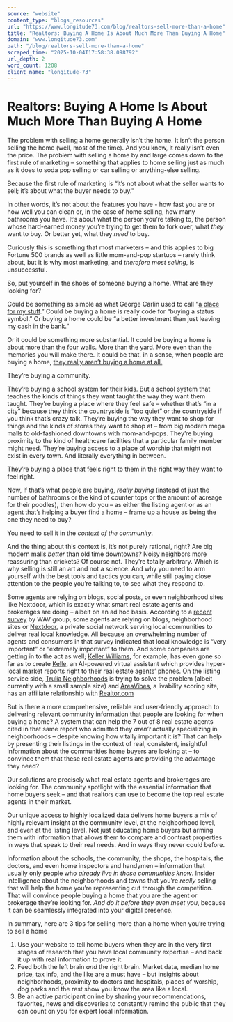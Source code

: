 ```yaml
---
source: "website"
content_type: "blogs_resources"
url: "https://www.longitude73.com/blog/realtors-sell-more-than-a-home"
title: "Realtors: Buying A Home Is About Much More Than Buying A Home"
domain: "www.longitude73.com"
path: "/blog/realtors-sell-more-than-a-home"
scraped_time: "2025-10-04T17:58:38.098792"
url_depth: 2
word_count: 1208
client_name: "longitude-73"
---
```


# Realtors: Buying A Home Is About Much More Than Buying A Home

The problem with selling a home generally isn’t the home. It isn’t the person selling the home (well, most of the time). And you know, it really isn’t even the price. The problem with selling a home by and large comes down to the first rule of marketing – something that applies to home selling just as much as it does to soda pop selling or car selling or anything-else selling.

Because the first rule of marketing is “it’s not about what the seller wants to sell; it’s about what the buyer needs to buy."

In other words, it’s not about the features you have - how fast you are or how well you can clean or, in the case of home selling, how many bathrooms you have. It’s about what the person you’re talking to, the person whose hard-earned money you’re trying to get them to fork over, what _they_ want to buy. Or better yet, what they _need_ to buy.

Curiously this is something that most marketers – and this applies to big Fortune 500 brands as well as little mom-and-pop startups – rarely think about, but it is why most marketing, and _therefore most selling_, is unsuccessful.

So, put yourself in the shoes of someone buying a home. What are they looking for?

Could be something as simple as what George Carlin used to call “[a place for my stuff](https://www.youtube.com/watch?v=JLoge6QzcGY).” Could be buying a home is really code for “buying a status symbol.” Or buying a home could be “a better investment than just leaving my cash in the bank.”

Or it could be something more substantial. It could be buying a home is about more than the four walls. More than the yard. More even than the memories you will make there. It could be that, in a sense, when people are buying a home, [they really aren’t buying a home at all.](/blog/the-local-brew-18-advice-to-residential-realtors)

They’re buying a community.

They’re buying a school system for their kids. But a school system that teaches the kinds of things they want taught the way they want them taught. They’re buying a place where they feel safe – whether that’s “in a city” because they think the countryside is “too quiet” or the countryside if you think that’s crazy talk. They’re buying the way they want to shop for things and the kinds of stores they want to shop at – from big modern mega malls to old-fashioned downtowns with mom-and-pops. They’re buying proximity to the kind of healthcare facilities that a particular family member might need. They’re buying access to a place of worship that might not exist in every town. And literally everything in between.

They’re buying a place that feels right to them in the right way they want to feel right.

Now, if that’s what people are buying, _really buying_ (instead of just the number of bathrooms or the kind of counter tops or the amount of acreage for their poodles), then how do you – as either the listing agent or as an agent that’s helping a buyer find a home – frame up a house as being the one they need to buy?

You need to sell it in the _context of the community_.

And the thing about this context is, it’s not purely rational, right? Are big modern malls _better_ than old time downtowns? Noisy neighbors more reassuring than crickets? Of course not. They’re totally arbitrary. Which is why selling is still an art and not a science. And why you need to arm yourself with the best tools and tactics you can, while still paying close attention to the people you’re talking to, to see what they respond to.

Some agents are relying on blogs, social posts, or even neighborhood sites like Nextdoor, which is exactly what smart real estate agents and brokerages are doing – albeit on an ad hoc basis. According to a [recent survey](https://www.uexpress.com/housing-scene/2018/10/19/local-expertise-agents-say-one-thing) by WAV group, some agents are relying on blogs, neighborhood sites or [Nextdoor](https://nextdoor.com), a private social network serving local communities to deliver real local knowledge. All because an overwhelming number of agents and consumers in that survey indicated that local knowledge is “very important” or “extremely important” to them. And some companies are getting in to the act as well; [Keller Williams](https://www.kw.com/kw/), for example, has even gone so far as to create [Kelle](https://blog.kw.com/meet-kelle), an AI-powered virtual assistant which provides hyper-local market reports right to their real estate agents’ phones. On the listing service side, [Trulia Neighborhoods](https://www.trulia.com/neighborhoods/) is trying to solve the problem (albeit currently with a small sample size) and [AreaVibes](https://www.areavibes.com/), a livability scoring site, has an affiliate relationship with [Realtor.com](http://www.Realtor.com)

But is there a more comprehensive, reliable and user-friendly approach to delivering relevant community information that people are looking for when buying a home? A system that can help the 7 out of 8 real estate agents cited in that same report who admitted they _aren’t_ actually specializing in neighborhoods – despite knowing how vitally important it is? That can help by presenting their listings in the context of real, consistent, insightful information about the communities home buyers are looking at – to convince them that these real estate agents are providing the advantage they need?

Our solutions are precisely what real estate agents and brokerages are looking for. The community spotlight with the essential information that home buyers seek – and that realtors can use to become the top real estate agents in their market.

Our unique access to highly localized data delivers home buyers a mix of highly relevant insight at the community level, at the neighborhood level, and even at the listing level. Not just educating home buyers but arming them with information that allows them to compare and contrast properties in ways that speak to their real needs. And in ways they never could before.

Information about the schools, the community, the shops, the hospitals, the doctors, and even home inspectors and handymen – information that usually only people who _already live in those communities_ _know_. Insider intelligence about the neighborhoods and towns that you’re _really_ selling that will help the home you’re representing cut through the competition. That will convince people buying a home that you are the agent or brokerage they’re looking for. _And do it before they even meet you_, because it can be seamlessly integrated into your digital presence.

In summary, here are 3 tips for selling more than a home when you’re trying to sell a home

1.  Use your website to tell home buyers when they are in the very first stages of research that you have local community expertise – and back it up with real information to prove it.
2.  Feed both the left brain _and_ the right brain. Market data, median home price, tax info, and the like are a must have – but insights about neighborhoods, proximity to doctors and hospitals, places of worship, dog parks and the rest show you know the area like a local.
3.  Be an active participant online by sharing your recommendations, favorites, news and discoveries to constantly remind the public that they can count on you for expert local information.